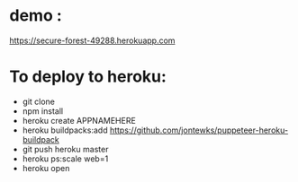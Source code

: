 # demo :
https://secure-forest-49288.herokuapp.com

# To deploy to heroku:
- git clone
- npm install
- heroku create APPNAMEHERE
- heroku buildpacks:add https://github.com/jontewks/puppeteer-heroku-buildpack
- git push heroku master
- heroku ps:scale web=1
- heroku open
